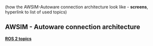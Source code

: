(how the AWSIM-Autoware connection architecture look like - **screens**, hyperlink to list of used topics)
<!-- TODO -->

## AWSIM - Autoware connection architecture

[**ROS 2 topics**](../../UserGuide/ProjectGuide/ExternalLibraries/#ros-2-topic-list)
